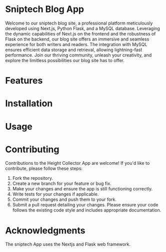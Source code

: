 # Sniptech Blog App
Welcome to our sniptech blog site, a professional platform meticulously developed using Next.js, Python Flask, and a MySQL database. Leveraging the dynamic capabilities of Next.js on the frontend and the robustness of Flask on the backend, our blog site offers an immersive and seamless experience for both writers and readers. The integration with MySQL ensures efficient data storage and retrieval, allowing lightning-fast performance. Join our thriving community, unleash your creativity, and explore the limitless possibilities our blog site has to offer.

# Features

# Installation


# Usage


# Contributing
Contributions to the Height Collector App are welcome! If you'd like to contribute, please follow these steps:

1. Fork the repository.
2. Create a new branch for your feature or bug fix.
3. Make your changes and ensure the app is still functioning correctly.
4. Write tests for your changes if applicable.
5. Commit your changes and push them to your fork.
6. Submit a pull request detailing your changes.
Please ensure your code follows the existing code style and includes appropriate documentation.


# Acknowledgments
The sniptech App uses the Nextjs and Flask web framework.